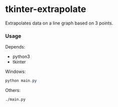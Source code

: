 # tkinter-extrapolate
Extrapolates data on a line graph based on 3 points.


### Usage

Depends:
- python3
- tkinter


Windows:
```powershell
python main.py
```

Others:
```bash
./main.py
```